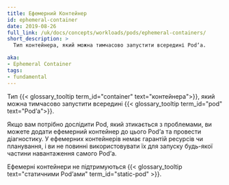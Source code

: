 ```yaml
---
title: Ефемерний Контейнер
id: ephemeral-container
date: 2019-08-26
full_link: /uk/docs/concepts/workloads/pods/ephemeral-containers/
short_description: >
  Тип контейнера, який можна тимчасово запустити всередині Podʼа.

aka:
- Ephemeral Container
tags:
- fundamental
---
```

Тип {{< glossary_tooltip term_id="container" text="контейнера">}}, який можна тимчасово запустити всередині {{< glossary_tooltip term_id="pod" text="Podʼа">}}.

<!--more-->

Якщо вам потрібно дослідити Pod, який зтикається з проблемами, ви можете додати ефемерний контейнер до цього Podʼа та провести діагностику. У ефемерних контейнерів немає гарантій ресурсів чи планування, і ви не повинні використовувати їх для запуску будь-якої частини навантаження самого Podʼа.

Ефемерні контейнери не підтримуються {{< glossary_tooltip text="статичними Podʼами" term_id="static-pod" >}}.
